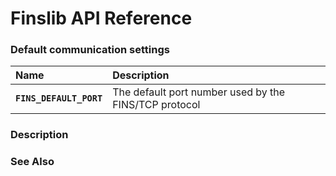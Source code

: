# Finslib API Reference

### Default communication settings

|Name|Description|
|:---|:---|
|**`FINS_DEFAULT_PORT`**|The default port number used by the FINS/TCP protocol|

### Description

### See Also
